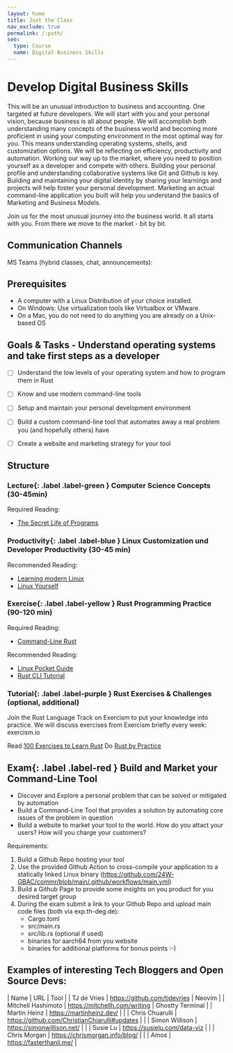 ```yaml
---
layout: home
title: Just the Class
nav_exclude: true
permalink: /:path/
seo:
  type: Course
  name: Digital Business Skills
---
```



# Develop Digital Business Skills

This will be an unusual introduction to business and accounting. One targeted at future developers. We will start with you and your personal vision, because business is all about people. We will accomplish both understanding many concepts of the business world and becoming more proficient in using your computing environment in the most optimal way for you. This means understanding operating systems, shells, and customization options. We will be reflecting on efficiency, productivity and automation. Working our way up to the market, where you need to position yourself as a developer and compete with others. Building your personal profile and understanding collaborative systems like Git and Github is key. Building and maintaining your digital identity by sharing your learnings and projects will help foster your personal development. Marketing an actual command-line application you built will help you understand the basics of Marketing and Business Models.

Join us for the most unusual journey into the business world. It all starts with you. From there we move to the market - bit by bit.


## Communication Channels

MS Teams (hybrid classes, chat, announcements): <Link TBA>


## Prerequisites

- A computer with a Linux Distribution of your choice installed.
- On Windows: Use virtualization tools like Virtualbox or VMware.
- On a Mac, you do not need to do anything you are already on a Unix-based OS


## Goals & Tasks - Understand operating systems and take first steps as a developer

- [ ] Understand the low levels of your operating system and how to program them in Rust
- [ ] Know and use modern command-line tools
- [ ] Setup and maintain your personal development environment
- [ ] Build a custom command-line tool that automates away a real problem you (and hopefully others) have
- [ ] Create a website and marketing strategy for your tool


## Structure

### **Lecture**{: .label .label-green } Computer Science Concepts (30-45min)

Required Reading:
- [The Secret Life of Programs](https://ebookcentral.proquest.com/lib/th-deggendorf/detail.action?docID=6071143&query=the%20secret%20life)


### **Productivity**{: .label .label-blue } Linux Customization und Developer Productivity (30-45 min)

Recommended Reading:
- [Learning modern Linux](https://ebookcentral.proquest.com/lib/th-deggendorf/detail.action?docID=6953576&query=linux%20hausenblas)
- [Linux Yourself](https://www.routledge.com/Linux-Yourself-Concept-and-Programming/KSingh/p/book/9781032037073)


### **Exercise**{: .label .label-yellow } Rust Programming Practice (90-120 min)

Required Reading:
- [Command-Line Rust](https://ebookcentral.proquest.com/lib/th-deggendorf/detail.action?docID=6853886)


Recommended Reading:
- [Linux Pocket Guide](https://ebookcentral.proquest.com/lib/th-deggendorf/detail.action?docID=31192041)
- [Rust CLI Tutorial](https://rust-cli.github.io/book/index.html)

### **Tutorial**{: .label .label-purple } Rust Exercises & Challenges (optional, additional)

Join the Rust Language Track on Exercism to put your knowledge into practice. We will discuss exercises from Exercism briefly every week: exercism.io

Read [100 Exercises to Learn Rust](https://rust-exercises.com/01_intro/00_welcome)
Do [Rust by Practice](https://practice.course.rs/)


## **Exam**{: .label .label-red } Build and Market your Command-Line Tool

- Discover and Explore a personal problem that can be solved or mitigated by automation
- Build a Command-Line Tool that provides a solution by automating core issues of the problem in question
- Build a website to market your tool to the world. How do you attact your users? How will you charge your customers?

Requirements:
1. Build a Github Repo hosting your tool
2. Use the provided Github Action to cross-compile your application to a statically linked Linux binary (https://github.com/24W-GBAC/commr/blob/main/.github/workflows/main.yml)
3. Build a Github Page to provide some insights on you product for you desired target group
4. During the exam submit a link to your Github Repo and upload main code files (both via exp.th-deg.de):
    - Cargo.toml
    - src/main.rs
    - src/lib.rs (optional if used)
    - binaries for aarch64 from you website
    - binaries for additional platforms for bonus points :-)

## Examples of interesting Tech Bloggers and Open Source Devs:

| Name | URL | Tool |
| TJ de Vries | https://github.com/tjdevries | Neovim |
| Mitchell Hashimoto | https://mitchellh.com/writing | Ghostty Terminal |
| Martin Heinz | https://martinheinz.dev/ | |
| Chris Chuarulli | https://github.com/ChristianChiarulli#updates | |
| Simon Willison | https://simonwillison.net/ | |
| Susie Lu | https://susielu.com/data-viz | |
| Chris Morgan | https://chrismorgan.info/blog/ | |
| Amos | https://fasterthanli.me/ |
